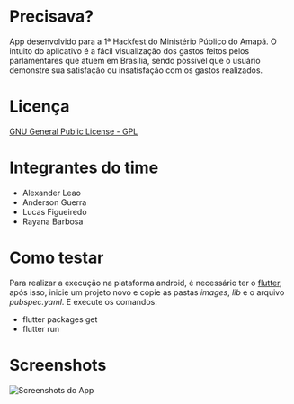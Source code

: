 # Precisava?

App desenvolvido para a 1ª Hackfest do Ministério Público do Amapá. O intuito do aplicativo é a fácil visualização dos gastos feitos pelos parlamentares que atuem em Brasília, sendo possível que o usuário demonstre sua satisfação
ou insatisfação com os gastos realizados.  

# Licença

 [GNU General Public License - GPL](https://www.gnu.org/licenses/gpl-3.0)

# Integrantes do time
- Alexander Leao
- Anderson Guerra
- Lucas Figueiredo
- Rayana Barbosa

# Como testar

Para realizar a execução na plataforma android, é necessário ter o [flutter](https://flutter.io/get-started/install/), após isso, inicie um projeto novo e copie as pastas *images*, *lib* e o arquivo *pubspec.yaml*. E execute os comandos:
- flutter packages get
- flutter run

# Screenshots

![Screenshots do App](https://i.imgur.com/xnUQck7.png)